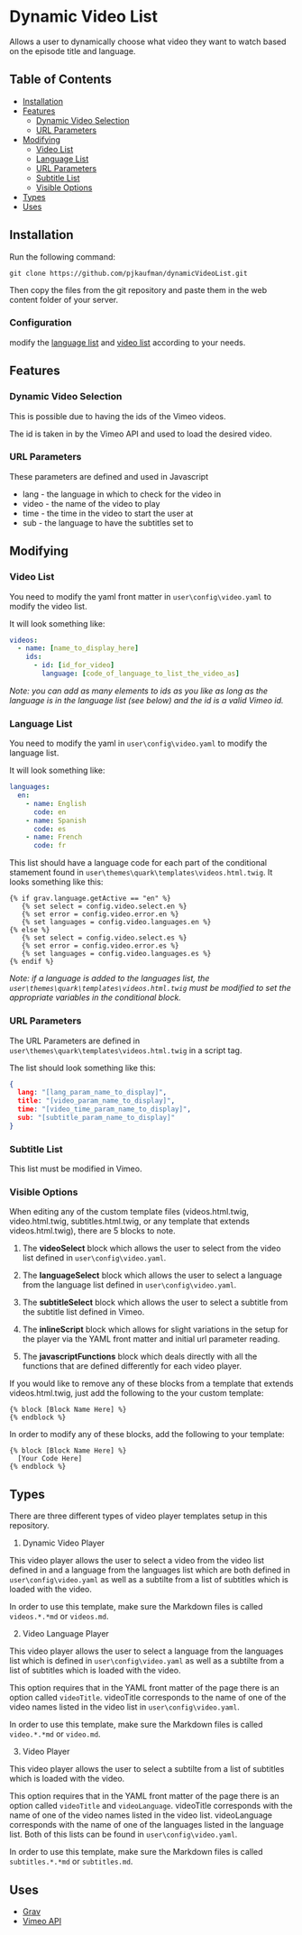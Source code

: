 # Dynamic Video List

Allows a user to dynamically choose what video they want to watch based on the episode title and language.

## Table of Contents

- [Installation](#Installation)
- [Features](#Features)
  - [Dynamic Video Selection](#Dynamic-Video-Selection)
  - [URL Parameters](#URL-Parameters)
- [Modifying](#Modifying)
  - [Video List](#Video-List)
  - [Language List](#Language-List)
  - [URL Parameters](#URL-Parameters-1)
  - [Subtitle List](#Subtitle-List)
  - [Visible Options](#Visible-Options)
- [Types](#Types)
- [Uses](#Uses)

## Installation

Run the following command:

```
git clone https://github.com/pjkaufman/dynamicVideoList.git
```

Then copy the files from the git repository and paste them in the web content folder of your server.

### Configuration

modify the [language list](#Language-List) and [video list](#Video-List) according to your needs.

## Features

### Dynamic Video Selection

This is possible due to having the ids of the Vimeo videos.

The id is taken in by the Vimeo API and used to load the desired video.

### URL Parameters

These parameters are defined and used in Javascript

- lang - the language in which to check for the video in
- video - the name of the video to play
- time - the time in the video to start the user at
- sub - the language to have the subtitles set to

## Modifying

### Video List

You need to modify the yaml front matter in `user\config\video.yaml` to modify the video list.

It will look something like: 
``` YAML
videos: 
  - name: [name_to_display_here]
    ids: 
      - id: [id_for_video]
        language: [code_of_language_to_list_the_video_as]
```
_Note: you can add as many elements to ids as you like as long as the language is in the language list (see below) and the id  is a valid Vimeo id._

### Language List

You need to modify the yaml in `user\config\video.yaml` to modify the language list.

It will look something like: 
``` YAML
languages: 
  en:
    - name: English
      code: en
    - name: Spanish
      code: es
    - name: French
      code: fr
```
This list should have a language code for each part of the conditional stamement found in `user\themes\quark\templates\videos.html.twig`. It looks something like this:

``` Twig
{% if grav.language.getActive == "en" %}
   {% set select = config.video.select.en %}
   {% set error = config.video.error.en %}
   {% set languages = config.video.languages.en %}
{% else %}
   {% set select = config.video.select.es %}
   {% set error = config.video.error.es %}
   {% set languages = config.video.languages.es %}
{% endif %}
```

_Note: if a language is added to the languages list, the `user\themes\quark\templates\videos.html.twig` must be modified to set the appropriate variables in the conditional block._

### URL Parameters

The URL Parameters are defined in `user\themes\quark\templates\videos.html.twig` in a script tag.

The list should look something like this:
``` JSON
{
  lang: "[lang_param_name_to_display]", 
  title: "[video_param_name_to_display]", 
  time: "[video_time_param_name_to_display]",
  sub: "[subtitle_param_name_to_display]"
}
```

### Subtitle List

This list must be modified in Vimeo. 

### Visible Options

When editing any of the custom template files (videos.html.twig, video.html.twig, subtitles.html.twig, or any template that extends videos.html.twig), there are 5 blocks to note.

1. The **videoSelect** block which allows the user to select from the video list defined in `user\config\video.yaml`.

2. The **languageSelect** block which allows the user to select a language from the language list defined in `user\config\video.yaml`.

3. The **subtitleSelect** block which allows the user to select a subtitle from the subtitle list defined in Vimeo.

4. The **inlineScript** block which allows for slight variations in the setup for the player via the YAML front matter and initial url parameter reading.

5. The **javascriptFunctions** block which deals directly with all the functions that are defined differently for each video player.

If you would like to remove any of these blocks from a template that extends videos.html.twig, just add the following to the your custom template:
```Twig
{% block [Block Name Here] %}       
{% endblock %}
```

In order to modify any of these blocks, add the following to your template:
```Twig
{% block [Block Name Here] %}     
  [Your Code Here] 
{% endblock %}
```

## Types

There are three different types of video player templates setup in this repository.

1. Dynamic Video Player

This video player allows the user to select a video from the video list defined in and a language from the languages list which are both defined in `user\config\video.yaml` as well as a subtilte from a list of subtitles which is loaded with the video.

In order to use this template, make sure the Markdown files is called `videos.*.*md` or `videos.md`.

2. Video Language Player

This video player allows the user to select a language from the languages list which is defined in `user\config\video.yaml` as well as a subtilte from a list of subtitles which is loaded with the video.

This option requires that in the YAML front matter of the page there is an option called `videoTitle`. videoTitle corresponds to the name of one of the video names listed in the video list in `user\config\video.yaml`.

In order to use this template, make sure the Markdown files is called `video.*.*md` or `video.md`.

3. Video Player

This video player allows the user to select a subtilte from a list of subtitles which is loaded with the video.

This option requires that in the YAML front matter of the page there is an option called `videoTitle` and `videoLanguage`. videoTitle corresponds with the name of one of the video names listed in the video list. videoLanguage corresponds with the name of one of the languages listed in the language list. Both of this lists can be found in `user\config\video.yaml`.

In order to use this template, make sure the Markdown files is called `subtitles.*.*md` or `subtitles.md`.

## Uses

- [Grav](https://getgrav.org/)
- [Vimeo API](https://github.com/vimeo/player.js#vimeo-player-api---)
